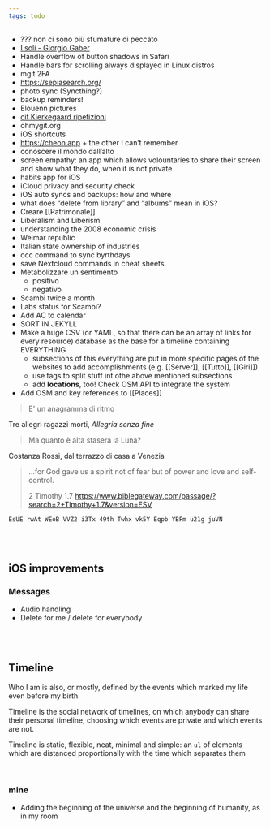```yaml
---
tags: todo
---
```

- ??? non ci sono più sfumature di peccato
- [I soli - Giorgio Gaber](https://deezer.com/track/104718080)
- Handle overflow of button shadows in Safari
- Handle bars for scrolling always displayed in Linux distros
- mgit 2FA
- https://sepiasearch.org/
- photo sync (Syncthing?)
- backup reminders!
- Elouenn pictures
- [cit Kierkegaard ripetizioni](https://www.ciwati.it/2021/02/24/ripetizione-la-scuola-politica-possibile/)
- ohmygit.org
- iOS shortcuts
- https://cheon.app + the other I can’t remember
- conoscere il mondo dall’alto
- screen empathy: an app which allows volountaries to share their screen and show what they do, when it is not private
- habits app for iOS
- iCloud privacy and security check
- iOS auto syncs and backups: how and where
- what does “delete from library” and “albums” mean in iOS?
- Creare [[Patrimonale]]
- Liberalism and Liberism
- understanding the 2008 economic crisis
- Weimar republic
- Italian state ownership of industries
- occ command to sync byrthdays
- save Nextcloud commands in cheat sheets
- Metabolizzare un sentimento
	- positivo
	- negativo
- Scambi twice a month
- Labs status for Scambi?
- Add AC to calendar
- SORT IN JEKYLL
- Make a huge CSV (or YAML, so that there can be an array of links for every resource) database as the base for a timeline containing EVERYTHING
	- subsections of this everything are put in more specific pages of the websites to add accomplishments (e.g. [[Server]], [[Tutto]], [[Giri]])
	- use tags to split stuff int othe above mentioned subsections
	- add **locations**, too! Check OSM API to integrate the system
- Add OSM and key references to [[Places]]

> E' un anagramma di ritmo

<p class="cite">Tre allegri ragazzi morti, <cite>Allegria senza fine</cite></p>

> Ma quanto è alta stasera la Luna?

<p id="grandeluna" class="cite">Costanza Rossi, dal terrazzo di casa a Venezia</p>

> …for God gave us a spirit not of fear but of power and love and self-control.
> 
> 2 Timothy 1.7 https://www.biblegateway.com/passage/?search=2+Timothy+1.7&version=ESV

```
EsUE rwAt WEoB VVZ2 i3Tx 49th Twhx vk5Y Eqpb YBFm u21g juVN
```

<br>
<br>

## iOS improvements

### Messages

- Audio handling
- Delete for me / delete for everybody

<br>
<br>

## Timeline

Who I am is also, or mostly, defined by the events which marked my life even before my birth.

Timeline is the social network of timelines, on which anybody can share their personal timeline, choosing which events are private and which events are not.

Timeline is static, flexible, neat, minimal and simple: an `ul` of elements which are distanced proportionally with the time which separates them

<br>

### mine

- Adding the beginning of the universe and the beginning of humanity, as in my room
